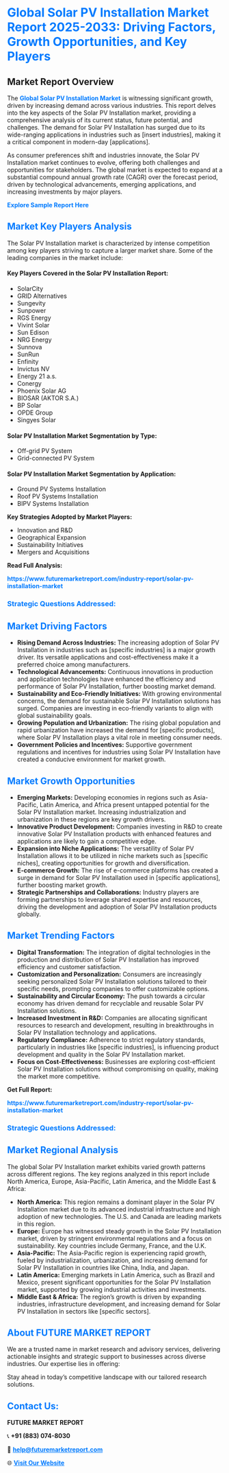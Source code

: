 <h1 style="color: #007BFF;">Global Solar PV Installation Market Report 2025-2033: Driving Factors, Growth Opportunities, and Key Players</h1>

<section id="overview">
<h2>Market Report Overview</h2>
<p>The <a href="https://www.futuremarketreport.com/industry-report/solar-pv-installation-market" style="color: #007BFF; text-decoration: none;"><strong>Global Solar PV Installation Market</strong></a> is witnessing significant growth, driven by increasing demand across various industries. This report delves into the key aspects of the Solar PV Installation market, providing a comprehensive analysis of its current status, future potential, and challenges. The demand for Solar PV Installation has surged due to its wide-ranging applications in industries such as [insert industries], making it a critical component in modern-day [applications].</p>
<p>As consumer preferences shift and industries innovate, the Solar PV Installation market continues to evolve, offering both challenges and opportunities for stakeholders. The global market is expected to expand at a substantial compound annual growth rate (CAGR) over the forecast period, driven by technological advancements, emerging applications, and increasing investments by major players.</p>
</section>

<section id="overview">
<p><a href="https://www.futuremarketreport.com/request-sample/reportId=52122" style="color: #007BFF; text-decoration: none;"><strong>Explore Sample Report Here</strong></a></p>
</section>

<section id="key-players">
<h2 style="color: #007BFF;">Market Key Players Analysis</h2>
<p>The Solar PV Installation market is characterized by intense competition among key players striving to capture a larger market share. Some of the leading companies in the market include:</p>
<h4>Key Players Covered in the Solar PV Installation Report:</h4>
<ul><li>SolarCity</li><li>GRID Alternatives</li><li>Sungevity</li><li>Sunpower</li><li>RGS Energy</li><li>Vivint Solar</li><li>Sun Edison</li><li>NRG Energy</li><li>Sunnova</li><li>SunRun</li><li>Enfinity</li><li>Invictus NV</li><li>Energy 21 a.s.</li><li>Conergy</li><li>Phoenix Solar AG</li><li>BIOSAR (AKTOR S.A.)</li><li>BP Solar</li><li>OPDE Group</li><li>Singyes Solar</li></ul>
<h4>Solar PV Installation Market Segmentation by Type:</h4>
<ul><li>Off-grid PV System</li><li>Grid-connected PV System</li></ul>

<h4>Solar PV Installation Market Segmentation by Application:</h4>
<ul><li>Ground PV Systems Installation</li><li>Roof PV Systems Installation</li><li>BIPV Systems Installation</li></ul>
<p><strong>Key Strategies Adopted by Market Players:</strong></p>
<ul>
<li>Innovation and R&D</li>
<li>Geographical Expansion</li>
<li>Sustainability Initiatives</li>
<li>Mergers and Acquisitions</li>
</ul>
</section>

<section>
<p><strong>Read Full Analysis: </strong></p><a href="https://www.futuremarketreport.com/industry-report/solar-pv-installation-market" style="color: #007BFF; text-decoration: none;"><strong>https://www.futuremarketreport.com/industry-report/solar-pv-installation-market</strong></a>
<h3 style="color: #007BFF;">Strategic Questions Addressed:</h3>
</section>

<section id="driving-factors">
<h2 style="color: #007BFF;">Market Driving Factors</h2>
<ul>
<li><strong>Rising Demand Across Industries:</strong> The increasing adoption of Solar PV Installation in industries such as [specific industries] is a major growth driver. Its versatile applications and cost-effectiveness make it a preferred choice among manufacturers.</li>
<li><strong>Technological Advancements:</strong> Continuous innovations in production and application technologies have enhanced the efficiency and performance of Solar PV Installation, further boosting market demand.</li>
<li><strong>Sustainability and Eco-Friendly Initiatives:</strong> With growing environmental concerns, the demand for sustainable Solar PV Installation solutions has surged. Companies are investing in eco-friendly variants to align with global sustainability goals.</li>
<li><strong>Growing Population and Urbanization:</strong> The rising global population and rapid urbanization have increased the demand for [specific products], where Solar PV Installation plays a vital role in meeting consumer needs.</li>
<li><strong>Government Policies and Incentives:</strong> Supportive government regulations and incentives for industries using Solar PV Installation have created a conducive environment for market growth.</li>
</ul>
</section>

<section id="growth-opportunities">
<h2 style="color: #007BFF;">Market Growth Opportunities</h2>
<ul>
<li><strong>Emerging Markets:</strong> Developing economies in regions such as Asia-Pacific, Latin America, and Africa present untapped potential for the Solar PV Installation market. Increasing industrialization and urbanization in these regions are key growth drivers.</li>
<li><strong>Innovative Product Development:</strong> Companies investing in R&D to create innovative Solar PV Installation products with enhanced features and applications are likely to gain a competitive edge.</li>
<li><strong>Expansion into Niche Applications:</strong> The versatility of Solar PV Installation allows it to be utilized in niche markets such as [specific niches], creating opportunities for growth and diversification.</li>
<li><strong>E-commerce Growth:</strong> The rise of e-commerce platforms has created a surge in demand for Solar PV Installation used in [specific applications], further boosting market growth.</li>
<li><strong>Strategic Partnerships and Collaborations:</strong> Industry players are forming partnerships to leverage shared expertise and resources, driving the development and adoption of Solar PV Installation products globally.</li>
</ul>
</section>

<section id="trending-factors">
<h2 style="color: #007BFF;">Market Trending Factors</h2>
<ul>
<li><strong>Digital Transformation:</strong> The integration of digital technologies in the production and distribution of Solar PV Installation has improved efficiency and customer satisfaction.</li>
<li><strong>Customization and Personalization:</strong> Consumers are increasingly seeking personalized Solar PV Installation solutions tailored to their specific needs, prompting companies to offer customizable options.</li>
<li><strong>Sustainability and Circular Economy:</strong> The push towards a circular economy has driven demand for recyclable and reusable Solar PV Installation solutions.</li>
<li><strong>Increased Investment in R&D:</strong> Companies are allocating significant resources to research and development, resulting in breakthroughs in Solar PV Installation technology and applications.</li>
<li><strong>Regulatory Compliance:</strong> Adherence to strict regulatory standards, particularly in industries like [specific industries], is influencing product development and quality in the Solar PV Installation market.</li>
<li><strong>Focus on Cost-Effectiveness:</strong> Businesses are exploring cost-efficient Solar PV Installation solutions without compromising on quality, making the market more competitive.</li>
</ul>
</section>

<section>
<p><strong>Get Full Report: </strong></p><a href="https://www.futuremarketreport.com/industry-report/solar-pv-installation-market" style="color: #007BFF; text-decoration: none;"><strong>https://www.futuremarketreport.com/industry-report/solar-pv-installation-market</strong></a>
<h3 style="color: #007BFF;">Strategic Questions Addressed:</h3>
</section>


<section id="regional-analysis">
<h2 style="color: #007BFF;">Market Regional Analysis</h2>
<p>The global Solar PV Installation market exhibits varied growth patterns across different regions. The key regions analyzed in this report include North America, Europe, Asia-Pacific, Latin America, and the Middle East & Africa:</p>
<ul>
<li><strong>North America:</strong> This region remains a dominant player in the Solar PV Installation market due to its advanced industrial infrastructure and high adoption of new technologies. The U.S. and Canada are leading markets in this region.</li>
<li><strong>Europe:</strong> Europe has witnessed steady growth in the Solar PV Installation market, driven by stringent environmental regulations and a focus on sustainability. Key countries include Germany, France, and the U.K.</li>
<li><strong>Asia-Pacific:</strong> The Asia-Pacific region is experiencing rapid growth, fueled by industrialization, urbanization, and increasing demand for Solar PV Installation in countries like China, India, and Japan.</li>
<li><strong>Latin America:</strong> Emerging markets in Latin America, such as Brazil and Mexico, present significant opportunities for the Solar PV Installation market, supported by growing industrial activities and investments.</li>
<li><strong>Middle East & Africa:</strong> The region’s growth is driven by expanding industries, infrastructure development, and increasing demand for Solar PV Installation in sectors like [specific sectors].</li>
</ul>
</section>

<footer>
<h2 style="color: #007BFF;">About FUTURE MARKET REPORT</h2>
<p>We are a trusted name in market research and advisory services, delivering actionable insights and strategic support to businesses across diverse industries. Our expertise lies in offering:</p>

<p>Stay ahead in today’s competitive landscape with our tailored research solutions.</p>

<h2 style="color: #007BFF;">Contact Us:</h2>
<p><strong>FUTURE MARKET REPORT</strong></p>
<p>📞 <strong>+91 (883) 074-8030</strong></p>
<p>📧 <strong><a href="mailto:help@futuremarketreport.com" style="color: #007BFF;">help@futuremarketreport.com</a></strong></p>
<p>🌐 <strong><a href="https://www.futuremarketreport.com/" style="color: #007BFF;">Visit Our Website</a></strong></p>
</footer>